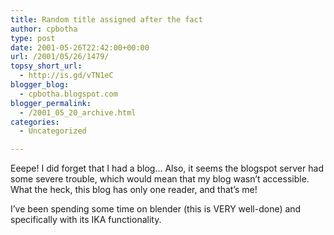 ```yaml
---
title: Random title assigned after the fact
author: cpbotha
type: post
date: 2001-05-26T22:42:00+00:00
url: /2001/05/26/1479/
topsy_short_url:
  - http://is.gd/vTN1eC
blogger_blog:
  - cpbotha.blogspot.com
blogger_permalink:
  - /2001_05_20_archive.html
categories:
  - Uncategorized

---
```

Eeepe! I did forget that I had a blog… Also, it seems the blogspot server had some severe trouble, which would mean that my blog wasn’t accessible. What the heck, this blog has only one reader, and that’s me!

I’ve been spending some time on blender (this is VERY well-done) and specifically with its IKA functionality.
